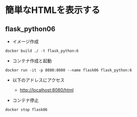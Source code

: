 # 簡単なHTMLを表示する

## flask_python06

- イメージ作成

```shell
docker build ./ -t flask_python:6
```

- コンテナ作成と起動

```shell
docker run -it -p 8080:8080 --name flask06 flask_python:6
```

- 以下のアドレスにアクセス
    - <http://localhost:8080/html>

- コンテナ停止

```shell
docker stop flask06
```

